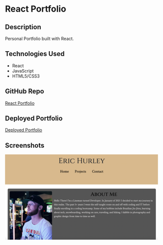# React Portfolio

## Description
Personal Portfolio built with React.

## Technologies Used
- React
- JavaScript
- HTML5/CSS3

## GitHub Repo
[React Portfolio](https://github.com/HurleySquared/react-portfolio)

## Deployed Portfolio
[Deployed Portfolio](https://cryptic-hamlet-99025.herokuapp.com/)

## Screenshots
![React Portfolio](src/images/portfolio-ss.png)